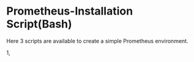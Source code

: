 # Prometheus-Installation Script(Bash)

Here 3 scripts are available to create a simple Prometheus environment.

1, 
